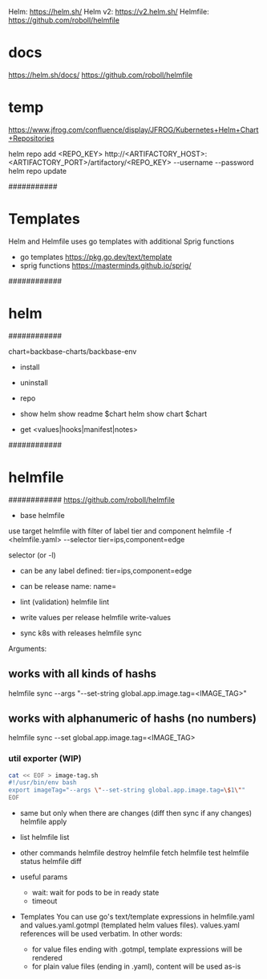 Helm: https://helm.sh/
Helm v2: https://v2.helm.sh/
Helmfile: https://github.com/roboll/helmfile

# docs
https://helm.sh/docs/
https://github.com/roboll/helmfile


# temp
https://www.jfrog.com/confluence/display/JFROG/Kubernetes+Helm+Chart+Repositories

helm repo add <REPO_KEY> http://<ARTIFACTORY_HOST>:<ARTIFACTORY_PORT>/artifactory/<REPO_KEY> --username <USERNAME> --password <PASSWORD>
helm repo update

###########
# Templates
Helm and Helmfile uses go templates with additional Sprig functions

- go templates
https://pkg.go.dev/text/template
- sprig functions
https://masterminds.github.io/sprig/


############
# helm     
############

chart=backbase-charts/backbase-env

- install
- uninstall
- repo

- show
helm show readme $chart
helm show chart $chart

- get <values|hooks|manifest|notes> <release>


############
# helmfile #
############
https://github.com/roboll/helmfile

- base
helmfile <subcommand>

use target helmfile with filter of label tier and component
helmfile -f <helmfile.yaml> --selector tier=ips,component=edge <subcommand>

selector (or -l)
  - can be any label defined: tier=ips,component=edge
  - can be release name: name=<release-name>

- lint (validation)
helmfile lint

- write values per release
helmfile write-values

- sync k8s with releases
helmfile sync

Arguments:
## works with all kinds of hashs
helmfile sync --args "--set-string global.app.image.tag=<IMAGE_TAG>"
## works with alphanumeric of hashs (no numbers)
helmfile sync --set global.app.image.tag=<IMAGE_TAG>
### util exporter (WIP)
~~~bash
cat << EOF > image-tag.sh
#!/usr/bin/env bash
export imageTag="--args \"--set-string global.app.image.tag=\$1\""
EOF
~~~

- same but only when there are changes (diff then sync if any changes)
helmfile apply

- list
helmfile list

- other commands
helmfile destroy
helmfile fetch
helmfile test
helmfile status
helmfile diff

- useful params
  - wait: wait for pods to be in ready state
  - timeout

- Templates
You can use go's text/template expressions in helmfile.yaml and values.yaml.gotmpl (templated helm values files). values.yaml references will be used verbatim. In other words:
  - for value files ending with .gotmpl, template expressions will be rendered
  - for plain value files (ending in .yaml), content will be used as-is

